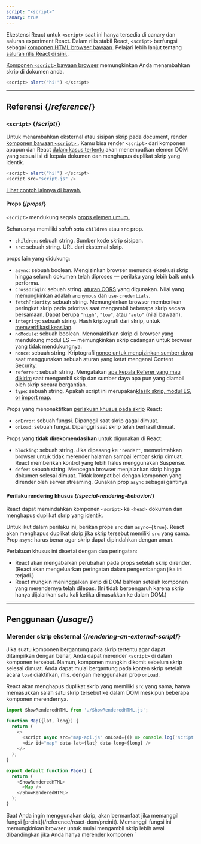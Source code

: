 ```yaml
---
script: "<script>"
canary: true
---
```


<Canary>

Ekestensi React untuk `<script>` saat ini hanya tersedia di canary dan saluran experiment React. Dalam rilis stabil React, `<script>` berfungsi sebagai [komponen HTML browser bawaan](https://react.dev/reference/react-dom/components#all-html-components). Pelajari lebih lanjut tentang [saluran rilis React di sini.](/community/versioning-policy#all-release-channels).

</Canary>

<Intro>

[Komponen `<script>` bawaan browser](https://developer.mozilla.org/en-US/docs/Web/HTML/Element/script) memungkinkan Anda menambahkan skrip di dokumen anda.

```js
<script> alert("hi!") </script>
```

</Intro>

<InlineToc />

---

## Referensi {/*reference*/}

### `<script>` {/*script*/}

Untuk menambahkan eksternal atau sisipan skrip pada document, render [komponen bawaan `<script>`  ](https://developer.mozilla.org/en-US/docs/Web/HTML/Element/script). Kamu bisa render `<script>` dari komponen apapun dan React [dalam kasus tertentu](#special-rendering-behavior) akan menempatkan elemen DOM yang sesuai isi di kepala dokumen dan menghapus duplikat skrip yang identik.

```js
<script> alert("hi!") </script>
<script src="script.js" />
```

[Lihat contoh lainnya di bawah.](#usage)

#### Props {/*props*/}

`<script>` mendukung segala [props elemen umum.](/reference/react-dom/components/common#props)

Seharusnya memiliki *salah satu* `children` atau `src` prop.

* `children`: sebuah string. Sumber kode skrip sisipan.
* `src`: sebuah string. URL dari eksternal skrip.

props lain yang didukung:

* `async`: sebuah boolean. Mengizinkan browser menunda eksekusi skrip hingga seluruh dokumen telah diproses — perilaku yang lebih baik untuk performa.
*  `crossOrigin`: sebuah string. [aturan CORS](https://developer.mozilla.org/en-US/docs/Web/HTML/Attributes/crossorigin) yang digunakan. Nilai yang memungkinkan adalah `anonymous` dan `use-credentials`.
* `fetchPriority`: sebuah string. Memungkinkan browser memberikan peringkat skrip pada prioritas saat mengambil beberapa skrip secara bersamaan. Dapat berupa `"high"`, `"low"`, atau `"auto"` (nilai bawaan).
* `integrity`: sebuah string. Hash kriptografi dari skrip, untuk [memverifikasi keaslian](https://developer.mozilla.org/en-US/docs/Web/Security/Subresource_Integrity).
* `noModule`: sebuah boolean. Menonaktifkan skrip di browser yang mendukung modul ES — memungkinkan skrip cadangan untuk browser yang tidak mendukungnya.
* `nonce`: sebuah string. Kriptografi [nonce untuk mengizinkan sumber daya](https://developer.mozilla.org/en-US/docs/Web/HTML/Global_attributes/nonce) saat menggunakan sebuah aturan yang ketat mengenai Content Security.
* `referrer`: sebuah string. Mengatakan [apa kepala Referer yang mau dikirim](https://developer.mozilla.org/en-US/docs/Web/HTML/Element/script#referrerpolicy) saat mengambil skrip dan sumber daya apa pun yang diambil oleh skrip secara bergantian.
* `type`: sebuah string. Apakah script ini merupakan[klasik skrip, modul ES, or import map](https://developer.mozilla.org/en-US/docs/Web/HTML/Element/script/type).

Props yang menonaktifkan [perlakuan khusus pada skrip](#special-rendering-behavior) React:

* `onError`: sebuah fungsi. Dipanggil saat skrip gagal dimuat.
* `onLoad`: sebuah fungsi. Dipanggil saat skrip telah berhasil dimuat.

Props yang **tidak direkomendasikan** untuk digunakan di React:

* `blocking`: sebuah string. Jika dipasang ke `"render"`, memerintahkan browser untuk tidak merender halaman sampai lembar skrip dimuat. React memberikan kontrol yang lebih halus menggunakan Suspense.
* `defer`: sebuah string. Mencegah browser menjalankan skrip hingga dokumen selesai dimuat. Tidak kompatibel dengan komponen yang dirender oleh server streaming. Gunakan prop `async` sebagai gantinya.

#### Perilaku rendering khusus {/*special-rendering-behavior*/}

React dapat memindahkan komponen `<script>` ke `<head>` dokumen dan menghapus duplikat skrip yang identik.

Untuk ikut dalam perilaku ini, berikan props `src` dan `async={true}`. React akan menghapus duplikat skrip jika skrip tersebut memiliki `src` yang sama. Prop `async` harus benar agar skrip dapat dipindahkan dengan aman.

Perlakuan khusus ini disertai dengan dua peringatan:

* React akan mengabaikan perubahan pada props setelah skrip dirender. (React akan mengeluarkan peringatan dalam pengembangan jika ini terjadi.)
* React mungkin meninggalkan skrip di DOM bahkan setelah komponen yang merendernya telah dilepas. (Ini tidak berpengaruh karena skrip hanya dijalankan satu kali ketika dimasukkan ke dalam DOM.)

---

## Penggunaan {/*usage*/}

### Merender skrip eksternal {/*rendering-an-external-script*/}

Jika suatu komponen bergantung pada skrip tertentu agar dapat ditampilkan dengan benar, Anda dapat merender `<script>` di dalam komponen tersebut.
Namun, komponen mungkin dikomit sebelum skrip selesai dimuat.
Anda dapat mulai bergantung pada konten skrip setelah acara `load` diaktifkan, mis. dengan menggunakan prop `onLoad`.

React akan menghapus duplikat skrip yang memiliki `src` yang sama, hanya memasukkan salah satu skrip tersebut ke dalam DOM meskipun beberapa komponen merendernya.

<SandpackWithHTMLOutput>

```js src/App.js active
import ShowRenderedHTML from './ShowRenderedHTML.js';

function Map({lat, long}) {
  return (
    <>
      <script async src="map-api.js" onLoad={() => console.log('script loaded')} />
      <div id="map" data-lat={lat} data-long={long} />
    </>
  );
}

export default function Page() {
  return (
    <ShowRenderedHTML>
      <Map />
    </ShowRenderedHTML>
  );
}
```

</SandpackWithHTMLOutput>

<Note>
Saat Anda ingin menggunakan skrip, akan bermanfaat jika memanggil fungsi [preinit](/reference/react-dom/preinit). Memanggil fungsi ini memungkinkan browser untuk mulai mengambil skrip lebih awal dibandingkan jika Anda hanya merender komponen `<script>`, misalnya dengan mengirimkan [respons Petunjuk Awal HTTP](https://developer.mozilla.org/en-AS/dokumen/Web/HTTP/Status/103).
</Note>

### Merender skrip sisipan {/*rendering-an-inline-script*/}

Untuk menyertakan skrip inline, render komponen `<script>` dengan kode sumber skrip sebagai turunannya. Skrip sebaris tidak dihapus duplikatnya atau dipindahkan ke dokumen `<head>`.

<SandpackWithHTMLOutput>

```js src/App.js active
import ShowRenderedHTML from './ShowRenderedHTML.js';

function Tracking() {
  return (
    <script>
      ga('send', 'pageview');
    </script>
  );
}

export default function Page() {
  return (
    <ShowRenderedHTML>
      <h1>My Website</h1>
      <Tracking />
      <p>Welcome</p>
    </ShowRenderedHTML>
  );
}
```

</SandpackWithHTMLOutput>
